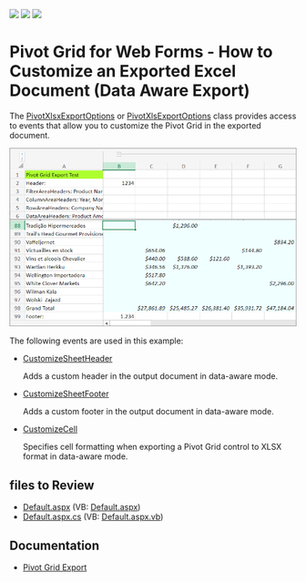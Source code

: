 <!-- default badges list -->
![](https://img.shields.io/endpoint?url=https://codecentral.devexpress.com/api/v1/VersionRange/128577092/21.2.3%2B)
[![](https://img.shields.io/badge/Open_in_DevExpress_Support_Center-FF7200?style=flat-square&logo=DevExpress&logoColor=white)](https://supportcenter.devexpress.com/ticket/details/T355654)
[![](https://img.shields.io/badge/📖_How_to_use_DevExpress_Examples-e9f6fc?style=flat-square)](https://docs.devexpress.com/GeneralInformation/403183)
<!-- default badges end -->

# Pivot Grid for Web Forms -  How to Customize an Exported Excel Document (Data Aware Export)

The [PivotXlsxExportOptions](https://docs.devexpress.com/AspNet/DevExpress.Web.ASPxPivotGrid.PivotXlsxExportOptions) or [PivotXlsExportOptions](https://docs.devexpress.com/AspNet/DevExpress.Web.ASPxPivotGrid.PivotXlsExportOptions) class provides access to events that allow you to customize the Pivot Grid in the exported document.

![Pivot](./images/Pivot.png)

The following events are used in this example:

* [CustomizeSheetHeader](https://docs.devexpress.com/CoreLibraries/DevExpress.XtraPrinting.XlsxExportOptionsEx.CustomizeSheetHeader)

    Adds a custom header in the output document in data-aware mode.

* [CustomizeSheetFooter](https://docs.devexpress.com/CoreLibraries/DevExpress.XtraPrinting.XlsxExportOptionsEx.CustomizeSheetFooter)

    Adds a custom footer in the output document in data-aware mode.

* [CustomizeCell](https://docs.devexpress.com/AspNet/DevExpress.Web.ASPxPivotGrid.PivotXlsxExportOptions.CustomizeCell)

    Specifies cell formatting when exporting a Pivot Grid control to XLSX format in data-aware mode.


## files to Review 

* [Default.aspx](./CS/Default.aspx) (VB: [Default.aspx](./VB/Default.aspx))
* [Default.aspx.cs](./CS/Default.aspx.cs) (VB: [Default.aspx.vb](./VB/Default.aspx.vb))

## Documentation

* [Pivot Grid Export](https://docs.devexpress.com/AspNet/114650/components/pivot-grid/export/export)
